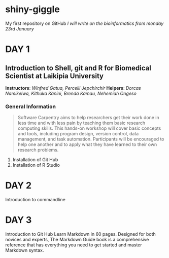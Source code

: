 # **shiny-giggle**
My first repository on GitHub
*I will write on the bioinformatics from monday 23rd January*

# **DAY 1**
## Introduction to Shell, git and R for Biomedical Scientist at Laikipia University
**Instructors**: *Winfred Gatua, Percelli Jepchirchir*
**Helpers**: *Dorcas Namikelwa, Kithuka Kanini, Brenda Kamau, Nehemiah Ongeso*
### General Information
> Software Carpentry aims to help researchers get their work done in less time and with less pain by teaching them basic research computing skills. This hands-on workshop will cover basic concepts and tools, including program design, version control, data management, and task automation. Participants will be encouraged to help one another and to apply what they have learned to their own research problems.
1. Installation of Git Hub
2. Installation of R Studio

# **DAY 2**
Introduction to commandline

# DAY 3
Introduction to Git Hub
Learn Markdown in 60 pages. Designed for both novices and experts, The Markdown Guide book is a comprehensive reference that has everything you need to get started and master Markdown syntax.
